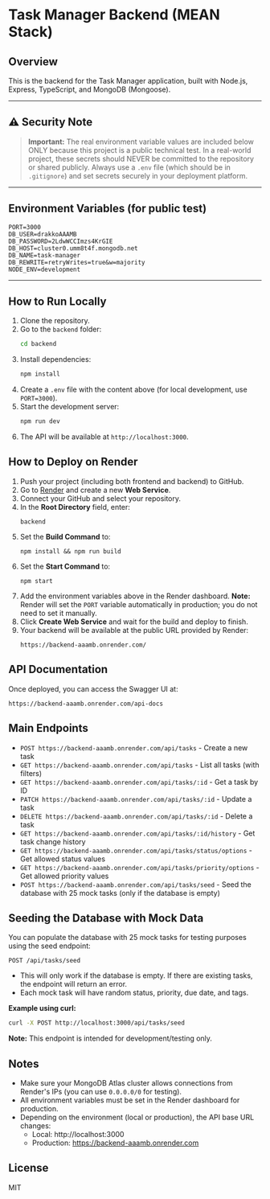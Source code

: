 # Task Manager Backend (MEAN Stack)

## Overview

This is the backend for the Task Manager application, built with Node.js, Express, TypeScript, and MongoDB (Mongoose).

---

## ⚠️ Security Note

> **Important:** The real environment variable values are included below ONLY because this project is a public technical test. In a real-world project, these secrets should NEVER be committed to the repository or shared publicly. Always use a `.env` file (which should be in `.gitignore`) and set secrets securely in your deployment platform.

---

## Environment Variables (for public test)

```
PORT=3000
DB_USER=drakkoAAAMB
DB_PASSWORD=2LdwWCCImzs4KrGIE
DB_HOST=cluster0.umm8t4f.mongodb.net
DB_NAME=task-manager
DB_REWRITE=retryWrites=true&w=majority
NODE_ENV=development
```

---

## How to Run Locally

1. Clone the repository.
2. Go to the `backend` folder:
   ```bash
   cd backend
   ```
3. Install dependencies:
   ```bash
   npm install
   ```
4. Create a `.env` file with the content above (for local development, use `PORT=3000`).
5. Start the development server:
   ```bash
   npm run dev
   ```
6. The API will be available at `http://localhost:3000`.

## How to Deploy on Render

1. Push your project (including both frontend and backend) to GitHub.
2. Go to [Render](https://render.com/) and create a new **Web Service**.
3. Connect your GitHub and select your repository.
4. In the **Root Directory** field, enter:
   ```
   backend
   ```
5. Set the **Build Command** to:
   ```
   npm install && npm run build
   ```
6. Set the **Start Command** to:
   ```
   npm start
   ```
7. Add the environment variables above in the Render dashboard. **Note:** Render will set the `PORT` variable automatically in production; you do not need to set it manually.
8. Click **Create Web Service** and wait for the build and deploy to finish.
9. Your backend will be available at the public URL provided by Render:
   ```
   https://backend-aaamb.onrender.com/
   ```

## API Documentation

Once deployed, you can access the Swagger UI at:
```
https://backend-aaamb.onrender.com/api-docs
```

## Main Endpoints

- `POST https://backend-aaamb.onrender.com/api/tasks` - Create a new task
- `GET https://backend-aaamb.onrender.com/api/tasks` - List all tasks (with filters)
- `GET https://backend-aaamb.onrender.com/api/tasks/:id` - Get a task by ID
- `PATCH https://backend-aaamb.onrender.com/api/tasks/:id` - Update a task
- `DELETE https://backend-aaamb.onrender.com/api/tasks/:id` - Delete a task
- `GET https://backend-aaamb.onrender.com/api/tasks/:id/history` - Get task change history
- `GET https://backend-aaamb.onrender.com/api/tasks/status/options` - Get allowed status values
- `GET https://backend-aaamb.onrender.com/api/tasks/priority/options` - Get allowed priority values
- `POST https://backend-aaamb.onrender.com/api/tasks/seed` - Seed the database with 25 mock tasks (only if the database is empty)

## Seeding the Database with Mock Data

You can populate the database with 25 mock tasks for testing purposes using the seed endpoint:

```
POST /api/tasks/seed
```
- This will only work if the database is empty. If there are existing tasks, the endpoint will return an error.
- Each mock task will have random status, priority, due date, and tags.

**Example using curl:**
```bash
curl -X POST http://localhost:3000/api/tasks/seed
```

**Note:** This endpoint is intended for development/testing only.

## Notes

- Make sure your MongoDB Atlas cluster allows connections from Render's IPs (you can use `0.0.0.0/0` for testing).
- All environment variables must be set in the Render dashboard for production.
- Depending on the environment (local or production), the API base URL changes:
  - Local: http://localhost:3000
  - Production: https://backend-aaamb.onrender.com

## License
MIT 
